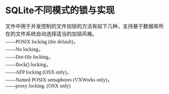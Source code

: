 # SQLite不同模式的锁与实现
<font face="微软雅黑" size="3px">

文件中用于并发控制的文件加锁的方法有如下几种，支持基于数据库所在的文件系统自动选择适当的加锁风格。<br>
——POSIX locking (the default)，  
——No locking，  
——Dot-file locking，  
——flock() locking，  
——AFP locking (OSX only)，  
——Named POSIX semaphores (VXWorks only)，  
——proxy locking. (OSX only)
